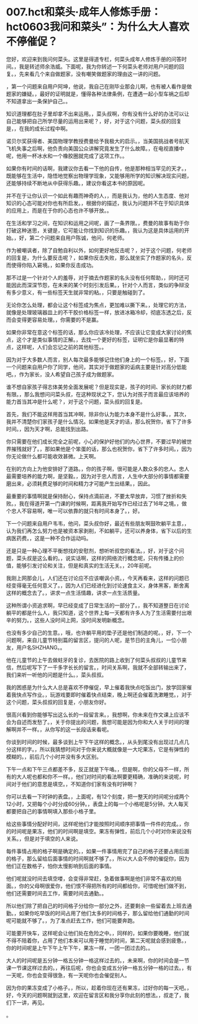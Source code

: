 # 007.hct和菜头·成年人修炼手册：hct0603我问和菜头”：为什么大人喜欢不停催促？

您好，欢迎来到我问何菜头。这里是得道专栏，何菜头成年人修炼手册的问答时间。，我是转述师余浩威。下面呢，我为你转述一下何菜头老师对用户问题的回复。，先来看几个来自做题家，没有嘲笑做题家的理由这一讲的问题。

，第一个问题来自用户阿坤，他说，我自己在刚毕业那会儿啊，也有被人看作是做题家的嫌疑。，最好的证明就是，懂得各种法律条例，在遭遇一起小型车祸之后却不知道拿出一条保护自己。。

知识道理都在肚子里却拿不出来运用。，菜头叔啊，你有没有什么好的办法可以让自己能够把自己所学尽量的运用出来呢？，好，对于这个问题，菜头叔的回复是，，在我的成长过程中啊。

诺贝尔奖获得者、美国物理学教授费曼给予我极大的启示。，当美国挑战者号航天飞机失事之后啊，他负责向美国公众讲解究竟发生了什么故障。，在电视直播中呢，他用一杯冰水和一个橡胶圈就完成了这项工作。。

如果你有时间的话啊，我建议你去看一下他的自传，他是那种相当罕见的天才。，既能够在生活中，隐悟地觉察出物理学现象，又能够用所学的知识解决现实问题，还能够持续不断地从中获得乐趣。，建议你看这本书的原因呢。

并不在于让你认识一个如此有趣而神奇的人，，而是我认为，他的人生态度、他对知识的心态可能对你也有所启发。，根据你的描述，我认为问题并不在于知识具体的应用上，而是在于你的心态也许不够开放。。

在生活和学习之间，在知识和运用之间呢，画了一条界限。，费曼的故事有助于你打破这种迷思，关键是，它可能让你找到知识的乐趣。，我认为这是具体运用的开始。，好，第二个问题来自用户陈诚，他问，何老师。

作为被嘲讽者，除了自勉自利以外，如何更好地反击呢？，对于这个问题，何老师的回复是，为什么要反击呢？，如果你反击失败，那么就坐实了作题家的名头，反而使得你陷入窘境。，如果你反击成功。

那不过是一个针对个人的羞辱，对于摘去作题家的名头没有任何帮助，，同时还可能因此而深深节怨，在未来的某个时刻引发后果。，针对个人而言，类似的争辩没有多少意义，有一些标签天生就非常的粘。，只要是触碰到了。

无论你怎么处理，都会让这个标签成为焦点，更加难以撕下来。，处理它的方法，就像是处理玻璃器皿上的不干胶价格标签一样，放进冰箱冷却，彻底冻透之后，反而会变得更容易处理。，你需要的不是赢。

如果你非常在意这个标签的话，那么你应该冷处理，不应该让它变成大家讨论的焦点，这个才是类似事情的正解。，去找一个更好的标签，证明它是你最显著的特点，这样呢，人们会忘记之前的其他标签。。

因为对于大多数人而言，别人每次最多能够记住他们身上的一个标签。，好，下面一个问题来自用户你了同学，他问，其实对于做题家的诟病主要是针对高分低能吧。，作为家长，没人希望自己孩子成为做题家。

谁不想自家孩子得志体美劳全面发展呢？但是现实是，孩子的时间、家长的财力都有限。，那么我想问问菜头叔，在这种现状之下，您认为对孩子而言最应该培养的能力首当其冲是什么呢？，对于这个问题，菜头叔的回复是。

首先，我们不能这样用首当其冲啊，除非你认为能力本身不是什么好事。，其次，我并不清楚你们家孩子是什么情况。如果他是天才的话，那么祝贺你，省下了许多时间。，因为天才啊，总能找到出路。

你只需要在他们成长完全之前呢，小心的保护好他们的内心世界，不要过早的被世界摧残就好了。，那如果他是个笨蛋的话，那么也祝贺你，省下了许多时间。，因为你无论做什么都可能收效甚微。上天啊。

在别的方向上为他安排好了道路。，你的孩子啊，很可能是人数众多的忠人。忠人最需要培养的能力啊，是坚毅。，因为对于忠人而言，人生中大部分的事情都需要磨出来，必须耗费足够的时间和精力才可能产生出结果。，因此。

最重要的事情啊就是保持耐心，保持点滴前进，不要太早放弃，习惯了挫折和失败。，我在得道开第一门课的时候啊，距离我开始写作已经过去了16年之境。，做个忠人不容易啊，唯一可以依靠的就只有时间本身了。，好。

下一个问题来自用户韦韦，他问，菜头叔你好，最近有些朋友啊鼓吹躺平主意，，认为我们再怎么努力也是被资本家剥削，不如躺平，还可以养身体，省下以后的生病医药费。，这是一种不合作运动吗。

还是只是一种心理不平衡想找的安慰剂，想听听叔您的看法。，好，对于这个问题，菜头叔是这么看的。，说实话啊，这样的网络流行概念呢，只有传播上的价值，能够引发讨论和关注，但是和真实的生活无关。，20年前呢。

我刚上网那会儿，人们还在讨论应不应该嘲讽小资。，今天再看来，这样的问题已经变得毫无任何意义了。，因为人们已经进化到讨论速食主义，身体黑客，断舍离这样的概念去了。，讲求一点生活情趣，讲求一点生活质量。

这种所谓小资追求啊，早已经变成了日常生活的一部分了。，我不知道整日在讨论躺平的都是什么人，我只知道，这个世界上每一天都有许多人为了生活需要付出艰辛的努力。，这些人没时间上网，没时间发明新概念。

也没有多少自己的生意。，哦，也许躺平用的垫子还是他们制造的呢。，好，下一个问题啊，来自儿童节特别篇的留言区，提问的人呢，是节日的主角儿，一位小朋友，用户名SHZHANG。。

他在儿童节的上午去做蛀牙的复诊，去医院的路上收到了何菜头叔叔的儿童节来信，然后呢写下了一千多字长长的留言。，时间关系啊，我就不全部转输出来了，我们来听一听他的问题是什么。，菜头叔叔。

我的困惑是为什么大人总是喜欢不停催促，早上催着我快点吃饭出门，放学回家催着我快点写作业。，玩游戏要即时催着快点结束，晚上啊还会催着洗漱睡觉。，对于这个问题，菜头叔叔的回复是，小朋友你好。

很高兴看到你能够写出这么长的一段留言来。，我想啊，你未来在作文课上应该不会为自述而发愁了。，关于你提出的问题，我想可能是因为你和大人关于时间的理解啊并不一样。，从你写的这一长段话来看呢。

你谈到时间的时候，最多谈到上午下午这样的概念。，从头到尾没有出现过几点几分这样的字。，所以我猜想时间对于你来说大概就像是一大坨果冻，它是有弹性的模糊的。，前后几个小时并没有多大区别。

下午一点和下午三点都差不多，反正就是下午咯。，但是啊，你的父母不一样，所有的大人呢也都和你不一样。，他们对时间的看法啊要更精确，准确的来说呢，时间对于他们的意思是填空。，不知道你们家有没有时钟啊？

你可以去看一下时钟的表盘。，上面呢，有12个刻度，把一整天的时间呢分成两个12小时，又把每个小时分成60分钟。，表盘上的每一个小格呢是5分钟。大人每天都要把自己的事情啊填入那些小格子里。

给这些事情分配好时间，这样呢他们才能按照时间顺序把事情一件件的完成。，你的时间呢是果冻，他们的时间啊是填空。果冻有弹性，前后几个小时对你来说没有关系。，但是对于填空的人来说。

每件事情占用的格子啊是确定的。，如果一件事情用完了自己的格子还要占用后面的格子，那么留给后面事情的时间啊就不够了。，所以大人会不停的催促你，因为他们正在数格子，怕你太慢影响到后面的事情。

他们呢就没时间去填空喽，会变得非常赶，急着做事啊是他们非常不喜欢的局面。，你的父母啊很爱你，他们恨不得把所有的时间都给你，可惜呢他们做不到，他们还需要时间去工作，需要时间去通勤。。

所以他们除了把自己的时间格子分给你一部分之外，还要剩余一些留着去上班去通勤。，如果你吃早饭的时间占用了他们太多的时间格子，那么留给他们通勤的时间呢可能就不够了。，为了准点赶去工作，他们可能要奔跑。

可能要开快车，这样呢会让他们处在危险之中。，同样的，如果你要晚睡，他们就不得不陪着你，占用了他们本来可以用于睡觉的时间，第二天呢就会感到疲惫。，你的时间呢是上午下午上午下午，果冻一样，一团一团过去的。。

大人的时间呢是五分钟一格五分钟一格这样过去的。，未来啊，你的时间会是一节课一节课这样过去的。，再往后呢，你也会变成五分钟一格五分钟一格的过去。，有一天呢，你也会变得很急，有一天呢你也会催促别人。

因为你的果冻变成了小格子。，所以，趁着你现在还有果冻，过好你的每一天吧。，好，今天的问题啊就到这里，欢迎在留言区和我分享你此刻的想法。，叔走了，我们下一讲，再见。

。